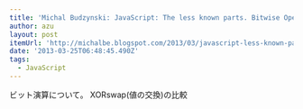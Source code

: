 ```yaml
---
title: 'Michal Budzynski: JavaScript: The less known parts. Bitwise Operators.'
author: azu
layout: post
itemUrl: 'http://michalbe.blogspot.com/2013/03/javascript-less-known-parts-bitwise.html'
date: '2013-03-25T06:48:45.490Z'
tags:
  - JavaScript
---
```

ビット演算について。
XORswap(値の交換)の比較
